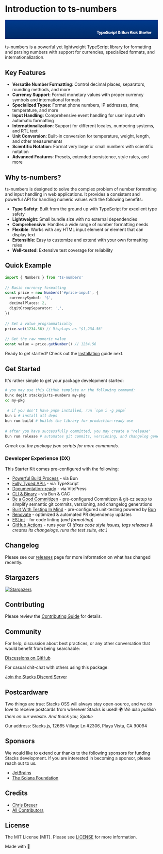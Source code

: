 # Introduction to ts-numbers

<p align="center"><img src="https://github.com/stacksjs/ts-numbers/blob/main/.github/art/cover.jpg?raw=true" alt="Social Card of ts-numbers"></p>

ts-numbers is a powerful yet lightweight TypeScript library for formatting and parsing numbers with support for currencies, specialized formats, and internationalization.

## Key Features

- **Versatile Number Formatting**: Control decimal places, separators, rounding methods, and more
- **Currency Support**: Format monetary values with proper currency symbols and international formats
- **Specialized Types**: Format phone numbers, IP addresses, time, temperature, and more
- **Input Handling**: Comprehensive event handling for user input with automatic formatting
- **Internationalization**: Support for different locales, numbering systems, and RTL text
- **Unit Conversion**: Built-in conversion for temperature, weight, length, and other measurements
- **Scientific Notation**: Format very large or small numbers with scientific notation
- **Advanced Features**: Presets, extended persistence, style rules, and more

## Why ts-numbers?

ts-numbers is designed to solve the complex problem of number formatting and input handling in web applications. It provides a consistent and powerful API for handling numeric values with the following benefits:

- **Type Safety**: Built from the ground up with TypeScript for excellent type safety
- **Lightweight**: Small bundle size with no external dependencies
- **Comprehensive**: Handles a wide range of number formatting needs
- **Flexible**: Works with any HTML input element or element that can display text
- **Extensible**: Easy to customize and extend with your own formatting rules
- **Well-tested**: Extensive test coverage for reliability

## Quick Example

```typescript
import { Numbers } from 'ts-numbers'

// Basic currency formatting
const price = new Numbers('#price-input', {
  currencySymbol: '$',
  decimalPlaces: 2,
  digitGroupSeparator: ',',
})

// Set a value programmatically
price.set(1234.56) // Displays as "$1,234.56"

// Get the raw numeric value
const value = price.getNumber() // 1234.56
```

Ready to get started? Check out the [Installation](/install) guide next.

## Get Started

It's rather simple to get your package development started:

```bash
# you may use this GitHub template or the following command:
bunx degit stacksjs/ts-numbers my-pkg
cd my-pkg

 # if you don't have pnpm installed, run `npm i -g pnpm`
bun i # install all deps
bun run build # builds the library for production-ready use

# after you have successfully committed, you may create a "release"
bun run release # automates git commits, versioning, and changelog generations
```

_Check out the package.json scripts for more commands._

### Developer Experience (DX)

This Starter Kit comes pre-configured with the following:

- [Powerful Build Process](https://github.com/oven-sh/bun) - via Bun
- [Fully Typed APIs](https://www.typescriptlang.org/) - via TypeScript
- [Documentation-ready](https://vitepress.dev/) - via VitePress
- [CLI & Binary](https://www.npmjs.com/package/bunx) - via Bun & CAC
- [Be a Good Commitizen](https://www.npmjs.com/package/git-cz) - pre-configured Commitizen & git-cz setup to simplify semantic git commits, versioning, and changelog generations
- [Built With Testing In Mind](https://bun.sh/docs/cli/test) - pre-configured unit-testing powered by [Bun](https://bun.sh/docs/cli/test)
- [Renovate](https://renovatebot.com/) - optimized & automated PR dependency updates
- [ESLint](https://eslint.org/) - for code linting _(and formatting)_
- [GitHub Actions](https://github.com/features/actions) - runs your CI _(fixes code style issues, tags releases & creates its changelogs, runs the test suite, etc.)_

## Changelog

Please see our [releases](https://github.com/stacksjs/stacks/releases) page for more information on what has changed recently.

## Stargazers

[![Stargazers](https://starchart.cc/stacksjs/ts-numbers.svg?variant=adaptive)](https://starchart.cc/stacksjs/ts-numbers)

## Contributing

Please review the [Contributing Guide](https://github.com/stacksjs/contributing) for details.

## Community

For help, discussion about best practices, or any other conversation that would benefit from being searchable:

[Discussions on GitHub](https://github.com/stacksjs/stacks/discussions)

For casual chit-chat with others using this package:

[Join the Stacks Discord Server](https://discord.gg/stacksjs)

## Postcardware

Two things are true: Stacks OSS will always stay open-source, and we do love to receive postcards from wherever Stacks is used! 🌍 _We also publish them on our website. And thank you, Spatie_

Our address: Stacks.js, 12665 Village Ln #2306, Playa Vista, CA 90094

## Sponsors

We would like to extend our thanks to the following sponsors for funding Stacks development. If you are interested in becoming a sponsor, please reach out to us.

- [JetBrains](https://www.jetbrains.com/)
- [The Solana Foundation](https://solana.com/)

## Credits

- [Chris Breuer](https://github.com/chrisbbreuer)
- [All Contributors](https://github.com/stacksjs/rpx/graphs/contributors)

## License

The MIT License (MIT). Please see [LICENSE](https://github.com/stacksjs/ts-numbers/tree/main/LICENSE.md) for more information.

Made with 💙

<!-- Badges -->

<!-- [codecov-src]: https://img.shields.io/codecov/c/gh/stacksjs/rpx/main?style=flat-square
[codecov-href]: https://codecov.io/gh/stacksjs/rpx -->
